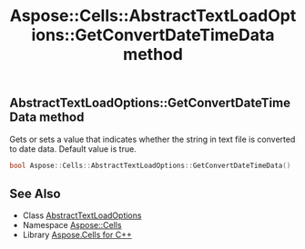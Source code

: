 ﻿---
title: Aspose::Cells::AbstractTextLoadOptions::GetConvertDateTimeData method
linktitle: GetConvertDateTimeData
second_title: Aspose.Cells for C++ API Reference
description: 'Aspose::Cells::AbstractTextLoadOptions::GetConvertDateTimeData method. Gets or sets a value that indicates whether the string in text file is converted to date data. Default value is true in C++.'
type: docs
weight: 1200
url: /cpp/aspose.cells/abstracttextloadoptions/getconvertdatetimedata/
---
## AbstractTextLoadOptions::GetConvertDateTimeData method


Gets or sets a value that indicates whether the string in text file is converted to date data. Default value is true.

```cpp
bool Aspose::Cells::AbstractTextLoadOptions::GetConvertDateTimeData()
```

## See Also

* Class [AbstractTextLoadOptions](../)
* Namespace [Aspose::Cells](../../)
* Library [Aspose.Cells for C++](../../../)
